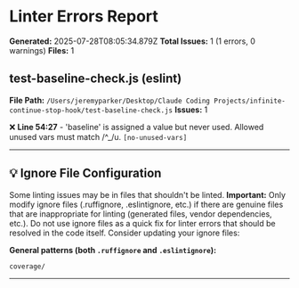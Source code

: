 # Linter Errors Report

**Generated:** 2025-07-28T08:05:34.879Z
**Total Issues:** 1 (1 errors, 0 warnings)
**Files:** 1

## test-baseline-check.js (eslint)

**File Path:** `/Users/jeremyparker/Desktop/Claude Coding Projects/infinite-continue-stop-hook/test-baseline-check.js`
**Issues:** 1

❌ **Line 54:27** - 'baseline' is assigned a value but never used. Allowed unused vars must match /^_/u. `[no-unused-vars]`

---

## 💡 Ignore File Configuration

Some linting issues may be in files that shouldn't be linted. **Important:** Only modify ignore files (.ruffignore, .eslintignore, etc.) if there are genuine files that are inappropriate for linting (generated files, vendor dependencies, etc.). Do not use ignore files as a quick fix for linter errors that should be resolved in the code itself. Consider updating your ignore files:

**General patterns (both `.ruffignore` and `.eslintignore`):**
```
coverage/
```

---

